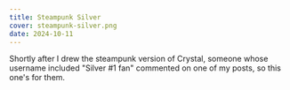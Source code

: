 ```yaml
---
title: Steampunk Silver
cover: steampunk-silver.png
date: 2024-10-11
---
```

Shortly after I drew the steampunk version of Crystal, someone whose username included "Silver #1 fan" commented on one of my posts, so this one's for them.